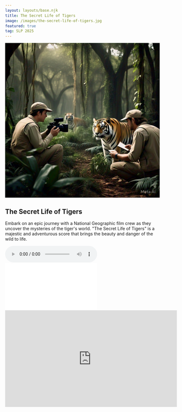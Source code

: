 ```yaml
---
layout: layouts/base.njk
title: The Secret Life of Tigers
image: /images/the-secret-life-of-tigers.jpg
featured: true
tag: SLP 2025
---
```


![The Secret Life of Tigers Artwork](/images/the-secret-life-of-tigers.jpg)

## The Secret Life of Tigers

Embark on an epic journey with a National Geographic film crew as they uncover the mysteries of the tiger's world. "The Secret Life of Tigers" is a majestic and adventurous score that brings the beauty and danger of the wild to life.

<audio controls>
  <source src="/audios/the-secret-life-of-tigers.mp3" type="audio/mpeg">
  Your browser does not support the audio element.
</audio>

<embed class="score" src="/scores/the-secret-life-of-tigers.pdf" type="application/pdf">

<iframe width="560" height="315" src="https://www.youtube.com/embed/1HaY1aVg0Q4?si=L5OzTI57POBot4QW&amp;start=14" title="YouTube video player" frameborder="0" allow="accelerometer; autoplay; clipboard-write; encrypted-media; gyroscope; picture-in-picture; web-share" referrerpolicy="strict-origin-when-cross-origin" allowfullscreen></iframe>